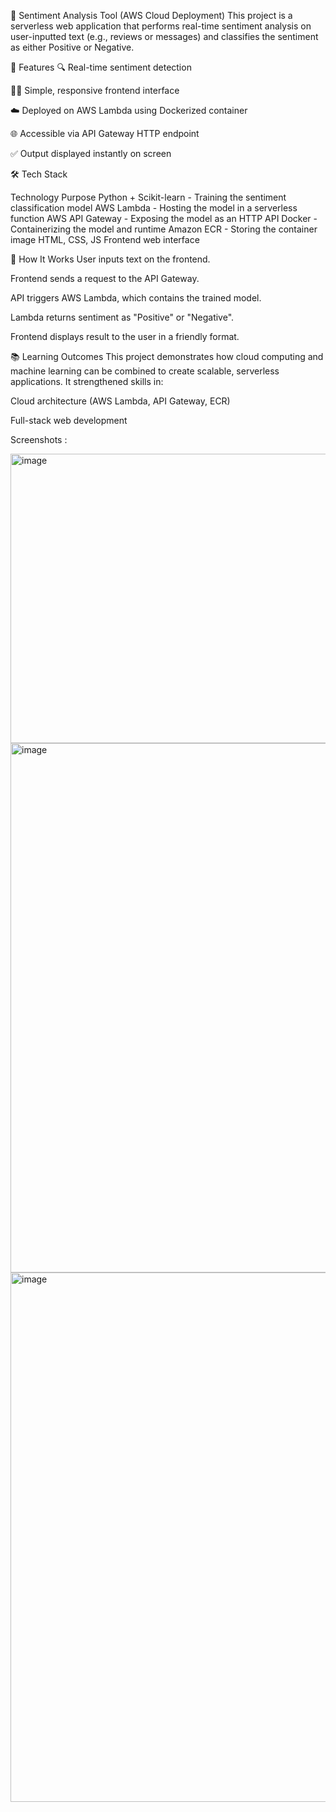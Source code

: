 🧠 Sentiment Analysis Tool (AWS Cloud Deployment)
This project is a serverless web application that performs real-time sentiment analysis on user-inputted text (e.g., reviews or messages) and classifies the sentiment as either Positive or Negative.

🚀 Features
🔍 Real-time sentiment detection

🧑‍💻 Simple, responsive frontend interface

☁️ Deployed on AWS Lambda using Dockerized container

🌐 Accessible via API Gateway HTTP endpoint

✅ Output displayed instantly on screen

🛠️ Tech Stack

Technology	Purpose
Python + Scikit-learn - Training the sentiment classification model
AWS Lambda - Hosting the model in a serverless function
AWS API Gateway -	Exposing the model as an HTTP API
Docker - Containerizing the model and runtime
Amazon ECR - Storing the container image
HTML, CSS, JS	Frontend web interface

🔄 How It Works
User inputs text on the frontend.

Frontend sends a request to the API Gateway.

API triggers AWS Lambda, which contains the trained model.

Lambda returns sentiment as "Positive" or "Negative".

Frontend displays result to the user in a friendly format.

📚 Learning Outcomes
This project demonstrates how cloud computing and machine learning can be combined to create scalable, serverless applications. It strengthened skills in:

Cloud architecture (AWS Lambda, API Gateway, ECR)

Full-stack web development

Screenshots :

<img width="940" height="463" alt="image" src="https://github.com/user-attachments/assets/547c524b-6056-42b0-8807-71a3d29a31ce" />

<img width="940" height="847" alt="image" src="https://github.com/user-attachments/assets/c5ac2c5f-4a84-4d6a-b89e-c162ef67f7ae" />

<img width="940" height="847" alt="image" src="https://github.com/user-attachments/assets/8d944ca6-72ad-4508-b4fc-50f1b314f81e" />


